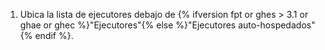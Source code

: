  1. Ubica la lista de ejecutores debajo de {% ifversion fpt or ghes > 3.1 or ghae or ghec %}"Ejecutores"{% else %}"Ejecutores auto-hospedados"{% endif %}.
